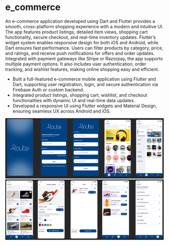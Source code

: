 

# e_commerce

An e-commerce application developed using Dart and Flutter provides a smooth, cross-platform shopping experience with 
a modern and intuitive UI. The app features product listings, detailed item views, shopping cart functionality, 
secure checkout, and real-time inventory updates. Flutter’s widget system enables responsive design for both iOS and Android, 
while Dart ensures fast performance. Users can filter products by category, price, and ratings, 
and receive push notifications for offers and order updates. Integrated with payment gateways like Stripe or Razorpay, 
the app supports multiple payment options. It also includes user authentication, order tracking, and wishlist features, 
making online shopping easy and efficient.


- Built a full-featured e-commerce mobile application using Flutter and Dart, supporting user registration, login, 
  and secure authentication via Firebase Auth or custom backend.
- Integrated product listings, shopping cart, wishlist, and checkout functionalities with dynamic UI and real-time data updates.
- Developed a responsive UI using Flutter widgets and Material Design, ensuring seamless UX across Android and iOS.

![image alt](https://github.com/Abdelrahman-Saleh002/E-commerce_App/blob/7d9032140314892d780d873bb00825be67c8e658/Screenshot%201.png)
![image alt](https://github.com/Abdelrahman-Saleh002/E-commerce_App/blob/7d9032140314892d780d873bb00825be67c8e658/Screenshot%202.png)

